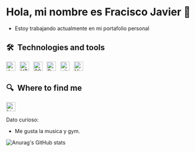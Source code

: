 # Hola, mi nombre es Fracisco Javier   👋

* Estoy trabajando actualmente en mi portafolio personal


## 🛠  Technologies and tools

<a name="learning-now"></a>

[<img src="https://img.shields.io/badge/JavaScript-282C34?logo=javascript&logoColor=F7DF1E" alt="JavaScript logo" title="JavaScript" height="25" />][tech_tools_anchor]
&nbsp;
[<img src="https://img.shields.io/badge/HTML5-282C34?logo=html5&logoColor=E34F26" alt="HTML5 logo" title="HTML5" height="25" />][tech_tools_anchor]
&nbsp;
[<img src="https://img.shields.io/badge/CSS3-282C34?logo=css3&logoColor=1572B6" alt="CSS3 logo" title="CSS3" height="25" />][tech_tools_anchor]
&nbsp;
[<img src="https://img.shields.io/badge/React Native-282C34?logo=react&logoColor=61DAFB" alt="React Native logo" title="React Native" height="25" />][tech_tools_anchor]
&nbsp;
[<img src="https://img.shields.io/badge/git-282C34?logo=git&logoColor=F05032" alt="git logo" title="git" height="25" />][tech_tools_anchor]
&nbsp;
[<img src="https://img.shields.io/badge/VS%20Code-282C34?logo=visual-studio-code&logoColor=007ACC" alt="Visual Studio Code logo" title="Visual Studio Code" height="25" />][tech_tools_anchor]
&nbsp;

<a name="learning-next"></a>
<!-- 
## 📖  What I am currently learning / improving on

[<img src="https://img.shields.io/badge/Firebase-282C34?logo=firebase&logoColor=FFCA28" alt="Firebase logo" title="Firebase" height="25" />][learning_now_anchor]
&nbsp;
[<img src="https://img.shields.io/static/v1?label=&message=styled-components&color=282C34&logo=styled-components&logoColor=DB7093" alt="styled-components logo" title="styled-components" height="25" />][learning_now_anchor]

## 👾  What I am interested in learning at some point

[<img src="https://img.shields.io/badge/Flutter-282C34?logo=flutter&logoColor=02569B" alt="Flutter logo" title="Flutter" height="25" />][learning_next_anchor]
&nbsp;
[<img src="https://img.shields.io/badge/GraphQL-282C34?logo=graphql&logoColor=E10098" alt="GraphQL logo" title="GraphQL" height="25" />][learning_next_anchor]
&nbsp;
[<img src="https://img.shields.io/badge/MongoDB-282C34?logo=mongodb&logoColor=47A248" alt="MongoDB logo" title="MongoDB" height="25" />][learning_next_anchor]
&nbsp;
[<img src="https://img.shields.io/badge/Sass-282C34?logo=sass&logoColor=CC6699" alt="Sass logo" title="Sass" height="25" />][learning_next_anchor]
&nbsp;
[<img src="https://img.shields.io/badge/Tailwind%20CSS-282C34?logo=tailwind-css&logoColor=38B2AC" alt="Tailwind CSS logo" title="Tailwind CSS" height="25" />][learning_next_anchor]
&nbsp;
[<img src="https://img.shields.io/badge/Node.js-282C34?logo=node.js&logoColor=339933" alt="Node.js logo" title="Node.js" height="25" />][learning_next_anchor]
&nbsp;
[<img src="https://img.shields.io/badge/Next.js-282C34?logo=next.js&logoColor=FFFFFF" alt="Next.js logo" title="Next.js" height="25" />][learning_next_anchor]
&nbsp;
[<img src="https://img.shields.io/badge/Express-282C34?logo=express&logoColor=FFFFFF" alt="Express.js logo" title="Express.js" height="25" />][learning_next_anchor] -->

## 🔍  Where to find me


[<img src="https://img.shields.io/badge/LinkedIn-282C34?logo=linkedin&logoColor=0077B5" alt="LinkedIn logo" title="LinkedIn" height="25" />](https://www.linkedin.com/in/valentinbriand42)

[tech_tools_anchor]: #bonjour--
[learning_now_anchor]: #learning-now
[learning_next_anchor]: #learning-next


Dato curioso:

* Me gusta la musica y gym.

 ![Anurag's GitHub stats](https://github-readme-stats.vercel.app/api?username=franciscojcc007&theme=dark) 

